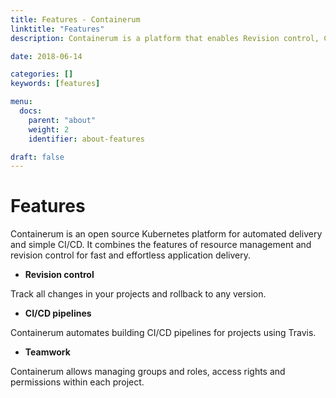```yaml
---
title: Features - Containerum
linktitle: "Features"
description: Containerum is a platform that enables Revision control, CI/CD pipelines and teamwork.

date: 2018-06-14

categories: []
keywords: [features]

menu:
  docs:
    parent: "about"
    weight: 2
    identifier: about-features

draft: false
---
```



# Features

Containerum is an open source Kubernetes platform for automated delivery and simple CI/CD. It combines the features of resource management and revision control for fast and effortless application delivery.

- **Revision control**

Track all changes in your projects and rollback to any version.

- **CI/CD pipelines**

Containerum automates building CI/CD pipelines for projects using Travis.

- **Teamwork**

Containerum allows managing groups and roles, access rights and permissions within each project.
